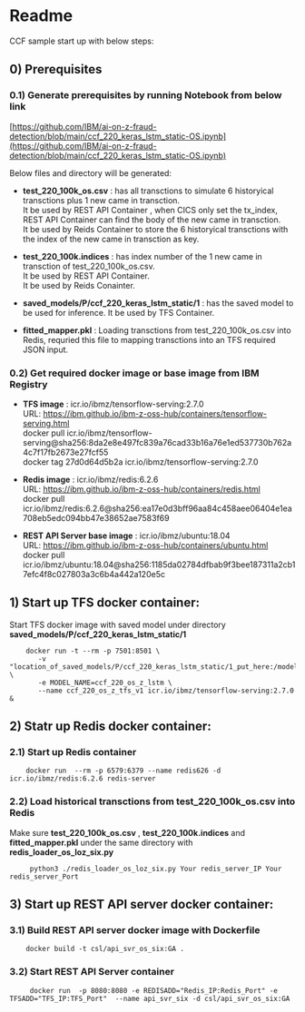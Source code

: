 
# Readme
CCF sample start up with below steps:

##  0)  Prerequisites
### 0.1) Generate prerequisites by running Notebook from below link
[https://github.com/IBM/ai-on-z-fraud-detection/blob/main/ccf_220_keras_lstm_static-OS.ipynb](https://github.com/IBM/ai-on-z-fraud-detection/blob/main/ccf_220_keras_lstm_static-OS.ipynb)

Below files and directory will be generated:
         
- ****test_220_100k_os.csv**** : has all transctions to simulate 6 historyical transctions plus 1 new came in transction.    
It be used by REST API Container , when CICS only set the tx_index, REST API Container can find the body of the new came in transction.   
It be used by Reids Container to store the 6 historyical transctions with the index of the new came in transction as key.   
         
- ****test_220_100k.indices**** : has index number of the 1 new came in transction of test_220_100k_os.csv.    
It be used by REST API Container.    
It be used by Reids Conainter.       

- ****saved_models/P/ccf_220_keras_lstm_static/1**** : has the saved model to be used for inference. It be used by TFS Container.   
         
- ****fitted_mapper.pkl**** : Loading transctions from test_220_100k_os.csv into Redis, requried this file to mapping transctions into an TFS required JSON input.

### 0.2) Get required docker image or base image from IBM Registry

- ****TFS image**** : icr.io/ibmz/tensorflow-serving:2.7.0      
URL: https://ibm.github.io/ibm-z-oss-hub/containers/tensorflow-serving.html   
       docker pull icr.io/ibmz/tensorflow-serving@sha256:8da2e8e497fc839a76cad33b16a76e1ed537730b762a4c7f17fb2673e27fcf55     
       docker tag 27d0d64d5b2a icr.io/ibmz/tensorflow-serving:2.7.0    

- ****Redis image**** : icr.io/ibmz/redis:6.2.6      
URL: https://ibm.github.io/ibm-z-oss-hub/containers/redis.html    
       docker pull icr.io/ibmz/redis:6.2.6@sha256:ea17e0d3bff96aa84c458aee06404e1ea708eb5edc094bb47e38652ae7583f69   

- ****REST API Server base image**** : icr.io/ibmz/ubuntu:18.04       
URL: https://ibm.github.io/ibm-z-oss-hub/containers/ubuntu.html    
        docker pull icr.io/ibmz/ubuntu:18.04@sha256:1185da02784dfbab9f3bee187311a2cb17efc4f8c027803a3c6b4a442a120e5c     


##  1)  Start up TFS docker container:

Start TFS docker image with saved model under directory **saved_models/P/ccf_220_keras_lstm_static/1**
        
        docker run -t --rm -p 7501:8501 \
           -v "location_of_saved_models/P/ccf_220_keras_lstm_static/1_put_here:/models/ccf_220_os_z_lstm" \
           -e MODEL_NAME=ccf_220_os_z_lstm \
           --name ccf_220_os_z_tfs_v1 icr.io/ibmz/tensorflow-serving:2.7.0 &

##  2) Statr up Redis docker container:

### 2.1) Start up Redis container

        docker run  --rm -p 6579:6379 --name redis626 -d icr.io/ibmz/redis:6.2.6 redis-server 

### 2.2) Load historical transctions from test_220_100k_os.csv into Redis

Make sure **test_220_100k_os.csv** , **test_220_100k.indices** and **fitted_mapper.pkl** under the same directory with **redis_loader_os_loz_six.py**

         python3 ./redis_loader_os_loz_six.py Your redis_server_IP Your redis_server_Port


##  3) Start up REST API server docker container:

### 3.1) Build REST API server docker image with Dockerfile
        
        docker build -t csl/api_svr_os_six:GA .    

###  3.2) Start REST API Server container 

         docker run  -p 8080:8080 -e REDISADD="Redis_IP:Redis_Port" -e TFSADD="TFS_IP:TFS_Port"  --name api_svr_six -d csl/api_svr_os_six:GA  
